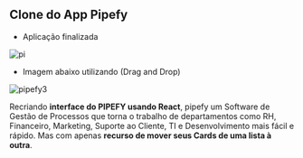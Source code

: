 ##   Clone do App Pipefy
-  Aplicação finalizada 
   
![pi](https://user-images.githubusercontent.com/60434681/79930566-3ec26000-841f-11ea-971a-41a64c9d20da.png)

-  Imagem abaixo utilizando (Drag and Drop)
 
![pipefy3](https://user-images.githubusercontent.com/60434681/79930579-4550d780-841f-11ea-9d02-b5ea79379b0c.png)


Recriando **interface do PIPEFY usando React**, pipefy um Software de Gestão de Processos que torna o trabalho de 
departamentos como RH, Financeiro, Marketing, Suporte ao Cliente, TI e Desenvolvimento mais fácil e rápido.
Mas com apenas **recurso de mover seus Cards de uma lista à outra**.





